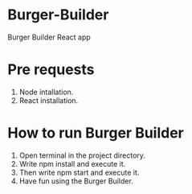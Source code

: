 # Burger-Builder
Burger Builder React app

# Pre requests
  1. Node intallation.
  2. React installation.

# How to run Burger Builder 
  1. Open terminal in the project directory.
  2. Write npm install and execute it.
  3. Then write npm start and execute it.
  4. Have fun using the Burger Builder.
